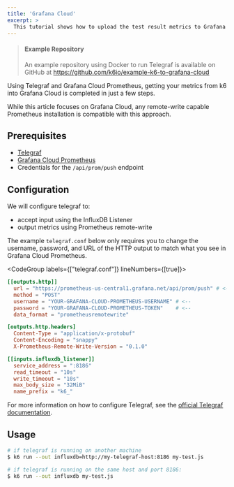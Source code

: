 ```yaml
---
title: 'Grafana Cloud'
excerpt: >
  This tutorial shows how to upload the test result metrics to Grafana Cloud using Grafana Cloud Prometheus and Telegraf'
---
```


> #### Example Repository
>
> An example repository using Docker to run Telegraf is available on GitHub at
> https://github.com/k6io/example-k6-to-grafana-cloud

Using Telegraf and Grafana Cloud Prometheus, getting your metrics from k6 into Grafana Cloud is completed in just a few steps.

While this article focuses on Grafana Cloud, any remote-write capable Prometheus installation is compatible with this approach.

## Prerequisites

- [Telegraf](https://www.influxdata.com/time-series-platform/telegraf/)
- [Grafana Cloud Prometheus](https://grafana.com/products/cloud/features/#cloud-metrics)
- Credentials for the `/api/prom/push` endpoint

## Configuration

We will configure telegraf to:

- accept input using the InfluxDB Listener
- output metrics using Prometheus remote-write

The example `telegraf.conf` below only requires you to change the username, password, and URL of the HTTP output to match what you see in Grafana Cloud Prometheus.

<CodeGroup labels={["telegraf.conf"]} lineNumbers={[true]}>

```toml
[[outputs.http]]
  url = "https://prometheus-us-central1.grafana.net/api/prom/push" # <--
  method = "POST"
  username = "YOUR-GRAFANA-CLOUD-PROMETHEUS-USERNAME" # <--
  password = "YOUR-GRAFANA-CLOUD-PROMETHEUS-TOKEN"    # <--
  data_format = "prometheusremotewrite"

[outputs.http.headers]
  Content-Type = "application/x-protobuf"
  Content-Encoding = "snappy"
  X-Prometheus-Remote-Write-Version = "0.1.0"

[[inputs.influxdb_listener]]
  service_address = ":8186"
  read_timeout = "10s"
  write_timeout = "10s"
  max_body_size = "32MiB"
  name_prefix = "k6_"
```

</CodeGroup>

For more information on how to configure Telegraf, see the [official Telegraf documentation](https://docs.influxdata.com/telegraf).

## Usage

```bash
# if telegraf is running on another machine
$ k6 run --out influxdb=http://my-telegraf-host:8186 my-test.js

# if telegraf is running on the same host and port 8186:
$ k6 run --out influxdb my-test.js
```
